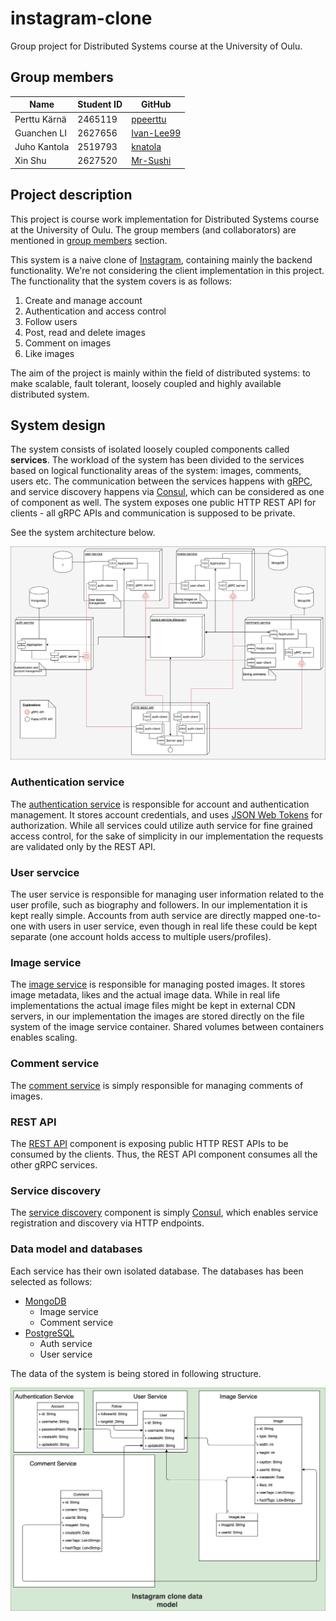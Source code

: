 # instagram-clone

Group project for Distributed Systems course at the University of Oulu.

## Group members

| Name                            | Student ID      | GitHub                                          |
|---------------------------------|-----------------|-------------------------------------------------|
| Perttu Kärnä                    | 2465119         | [ppeerttu](https://github.com/ppeerttu)         |
| Guanchen LI                     | 2627656         | [Ivan-Lee99](https://github.com/Ivan-Lee99)     |
| Juho Kantola                    | 2519793         | [knatola](https://github.com/knatola)           |
| Xin Shu                         | 2627520         | [Mr-Sushi](https://github.com/Mr-Sushi)         |

## Project description

This project is course work implementation for Distributed Systems course at the University of Oulu. The group members (and collaborators) are mentioned in [group members](#group-members) section.

This system is a naive clone of [Instagram](https://www.instagram.com/), containing mainly the backend functionality. We're not considering the client implementation in this project. The functionality that the system covers is as follows:

1. Create and manage account
2. Authentication and access control
3. Follow users
4. Post, read and delete images
5. Comment on images
6. Like images

The aim of the project is mainly within the field of distributed systems: to make scalable, fault tolerant, loosely coupled and highly available distributed system.

## System design

The system consists of isolated loosely coupled components called **services**. The workload of the system has been divided to the services based on logical functionality areas of the system: images, comments, users etc. The communication between the services happens with [gRPC][grpc-site], and service discovery happens via [Consul][consul-site], which can be considered as one of component as well. The system exposes one public HTTP REST API for clients - all gRPC APIs and communication is supposed to be private.

See the system architecture below.

![System architecture](docs/img/system_architecture.png)

### Authentication service

The [authentication service](auth-service/) is responsible for account and authentication management. It stores account credentials, and uses [JSON Web Tokens][jwt-site] for authorization. While all services could utilize auth service for fine grained access control, for the sake of simplicity in our implementation the requests are validated only by the REST API.

### User servcice

The user service is responsible for managing user information related to the user profile, such as biography and followers. In our implementation it is kept really simple. Accounts from auth service are directly mapped one-to-one with users in user service, even though in real life these could be kept separate (one account holds access to multiple users/profiles).

### Image service

The [image service](image-service/) is responsible for managing posted images. It stores image metadata, likes and the actual image data. While in real life implementations the actual image files might be kept in external CDN servers, in our implementation the images are stored directly on the file system of the image service container. Shared volumes between containers enables scaling.

### Comment service

The [comment service](comment-service/) is simply responsible for managing comments of images.

### REST API

The [REST API](rest-api/) component is exposing public HTTP REST APIs to be consumed by the clients. Thus, the REST API component consumes all the other gRPC services.

### Service discovery

The [service discovery](service-discovery/) component is simply [Consul][consul-site], which enables service registration and discovery via HTTP endpoints.

### Data model and databases

Each service has their own isolated database. The databases has been selected as follows:

* [MongoDB][mongo-site]
  *  Image service
  *  Comment service
* [PostgreSQL][psql-site]
  * Auth service
  * User service


The data of the system is being stored in following structure.

![Data model](docs/img/data_models.png)


[grpc-site]:https://grpc.io/
[consul-site]:https://www.consul.io/
[jwt-site]:https://jwt.io/
[mongo-site]:https://www.mongodb.com/
[psql-site]:https://www.postgresql.org/
